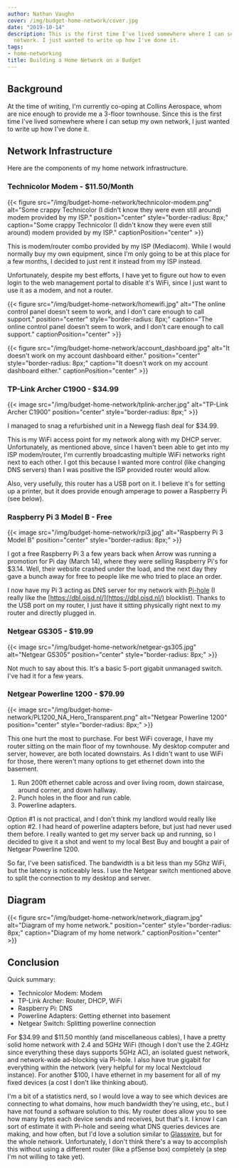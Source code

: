 ```yaml
---
author: Nathan Vaughn
cover: /img/budget-home-network/cover.jpg
date: "2019-10-14"
description: This is the first time I've lived somewhere where I can setup my own
  network. I just wanted to write up how I've done it.
tags:
- home-networking
title: Building a Home Network on a Budget
---
```


## Background

At the time of writing, I'm currently co-oping at Collins Aerospace, whom are
nice enough to provide me a 3-floor townhouse. Since this is the first time I've
lived somewhere where I can setup my own network, I just wanted to write up
how I've done it.

## Network Infrastructure

Here are the components of my home network infrastructure.

### Technicolor Modem - $11.50/Month

{{< figure src="/img/budget-home-network/technicolor-modem.png" alt="Some crappy Technicolor (I didn't know they were even still around) modem provided by my ISP." position="center" style="border-radius: 8px;" caption="Some crappy Technicolor (I didn't know they were even still around) modem provided by my ISP." captionPosition="center" >}}

This is modem/router combo provided by my ISP (Mediacom).
While I would normally buy my own equipment,
since I'm only going to be at this place for a few months,
I decided to just rent it instead from my ISP instead.

Unfortunately, despite
my best efforts, I have yet to figure out how to even login to the web management
portal to disable it's WiFi, since I just want to use it as a modem, and not a router.

{{< figure src="/img/budget-home-network/homewifi.jpg" alt="The online control panel doesn't seem to work, and I don't care enough to call support." position="center" style="border-radius: 8px;" caption="The online control panel doesn't seem to work, and I don't care enough to call support." captionPosition="center" >}}

{{< figure src="/img/budget-home-network/account_dashboard.jpg" alt="It doesn't work on my account dashboard either." position="center" style="border-radius: 8px;" caption="It doesn't work on my account dashboard either." captionPosition="center" >}}

### TP-Link Archer C1900 - $34.99

{{< image src="/img/budget-home-network/tplink-archer.jpg" alt="TP-Link Archer C1900" position="center" style="border-radius: 8px;" >}}

I managed to snag a refurbished unit in a Newegg flash deal for $34.99.

This is my WiFi access point for my network along with my DHCP server. Unfortunately,
as mentioned above, since I haven't been able to get into my ISP modem/router,
I'm currently broadcasting multiple WiFi networks right next to each other.
I got this because I wanted more control (like changing DNS servers) than I
was positive the ISP provided router would allow.

Also, very usefully, this router has a USB port on it. I believe it's for setting
up a printer, but it does provide enough amperage to power a Raspberry Pi (see below).

### Raspberry Pi 3 Model B - Free

{{< image src="/img/budget-home-network/rpi3.jpg" alt="Raspberry Pi 3 Model B" position="center" style="border-radius: 8px;" >}}

I got a free Raspberry Pi 3 a few years back when Arrow was running a promotion for
Pi day (March 14), where they were selling Raspberry Pi's for $3.14. Well, their
website crashed under the load, and the next day they gave a bunch away for free
to people like me who tried to place an order.

I now have my Pi 3 acting as DNS server for my network with
[Pi-hole](https://pi-hole.net) (I really like the
[https://dbl.oisd.nl/](https://dbl.oisd.nl/) blocklist). Thanks to the USB port on my
router, I just have it sitting physically right next to my router and directly
plugged in.

### Netgear GS305 - $19.99

{{< image src="/img/budget-home-network/netgear-gs305.jpg" alt="Netgear GS305" position="center" style="border-radius: 8px;" >}}

Not much to say about this. It's a basic 5-port gigabit unmanaged switch.
I've had it for a few years.

### Netgear Powerline 1200 - $79.99

{{< image src="/img/budget-home-network/PL1200_NA_Hero_Transparent.png" alt="Netgear Powerline 1200" position="center" style="border-radius: 8px;" >}}

This one hurt the most to purchase. For best WiFi coverage, I have my router
sitting on the main floor of my townhouse. My desktop computer and
server, however, are both located downstairs.
As I didn't want to use WiFi for those, there weren't many options
to get ethernet down into the basement.

1. Run 200ft ethernet cable across and over living room, down staircase, around corner,
   and down hallway.
2. Punch holes in the floor and run cable.
3. Powerline adapters.

Option #1 is not practical, and I don't think my landlord would really like option #2.
I had heard of powerline adapters before, but just had never used them before.
I really wanted to get my server back up and running, so I decided to give it a shot
and went to my local Best Buy and bought a pair of Netgear Powerline 1200.

So far, I've been satisficed. The bandwidth is a bit less than my 5Ghz WiFi, but the
latency is noticeably less. I use the Netgear switch mentioned above to split the
connection to my desktop and server.

## Diagram

{{< figure src="/img/budget-home-network/network_diagram.jpg" alt="Diagram of my home network." position="center" style="border-radius: 8px;" caption="Diagram of my home network." captionPosition="center" >}}

## Conclusion

Quick summary:

- Technicolor Modem: Modem
- TP-Link Archer: Router, DHCP, WiFi
- Raspberry Pi: DNS
- Powerline Adapters: Getting ethernet into basement
- Netgear Switch: Splitting powerline connection

For $34.99 and $11.50 monthly (and miscellaneous cables), I have a pretty solid
home network with 2.4 and 5GHz WiFi (though I don't use the 2.4GHz since
everything these days supports 5GHz AC), an isolated guest network, and network-wide
ad-blocking via Pi-hole. I also have true gigabit for everything within the network
(very helpful for my local Nextcloud instance).
For another $100, I have ethernet in my basement
for all of my fixed devices (a cost I don't like thinking about).

I'm a bit of a statistics nerd, so I would love a way to see which devices
are connecting to what domains, how much bandwidth they're using, etc.,
but I have not found a software solution to this. My router does
allow you to see how many bytes each device sends and receives, but that's it.
I know I can sort of estimate it with Pi-hole and seeing what DNS queries
devices are making, and how often, but I'd love a solution similar to
[Glasswire](https://www.glasswire.com/), but for the whole network. Unfortunately,
I don't think there's a way to accomplish this without using a different
router (like a pfSense box) completely (a step I'm not willing to take yet).
